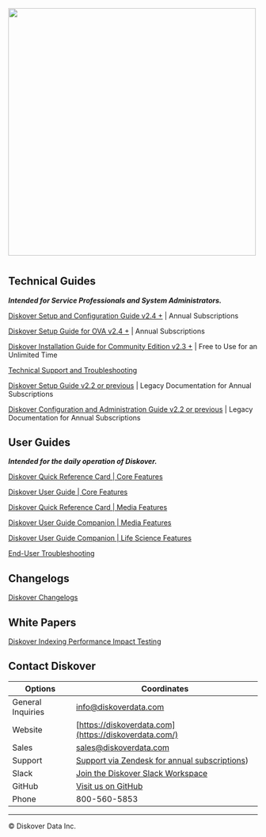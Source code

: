 <img src="images/diskover_logo_for_light_background.png" width="500">

# 


## Technical Guides

**_Intended for Service Professionals and System Administrators._**

[Diskover Setup and Configuration Guide v2.4 +](https://docs.diskoverdata.com/diskover_setup_and_config_guide/) | Annual Subscriptions

[Diskover Setup Guide for OVA v2.4 +](https://docs.diskoverdata.com/diskover_ova_setup_guide/) | Annual Subscriptions

[Diskover Installation Guide for Community Edition v2.3 +](https://github.com/diskoverdata/diskover-community/blob/master/INSTALL.md) | Free to Use for an Unlimited Time

[Technical Support and Troubleshooting](https://docs.diskoverdata.com/tech_support_and_troubleshooting/)

[Diskover Setup Guide v2.2 or previous](https://docs.diskoverdata.com/diskover_legacy_setup_guide/) | Legacy Documentation for Annual Subscriptions

[Diskover Configuration and Administration Guide v2.2 or previous](https://docs.diskoverdata.com/diskover_legacy_config_and_admin_guide/) | Legacy Documentation for Annual Subscriptions

## User Guides

**_Intended for the daily operation of Diskover._**

[Diskover Quick Reference Card | Core Features](images/quick_reference_card_diskover_core_features.pdf)

[Diskover User Guide | Core Features](https://docs.diskoverdata.com/diskover_user_guide/)

[Diskover Quick Reference Card | Media Features](images/quick_reference_card_diskover_media_edition.pdf)

[Diskover User Guide Companion | Media Features](https://docs.diskoverdata.com/diskover_user_guide_companion_media_solutions/)

[Diskover User Guide Companion | Life Science Features](https://docs.diskoverdata.com/diskover_user_guide_companion_life_science_solutions/)

[End-User Troubleshooting](https://docs.diskoverdata.com/diskover_troubleshooting_users/)


## Changelogs

[Diskover Changelogs](https://docs.diskoverdata.com/diskover_changelogs/)


## White Papers

[Diskover Indexing Performance Impact Testing](https://docs.diskoverdata.com/diskover_white_paper_indexing_performance_impact_testing/)


## Contact Diskover


| Options | Coordinates |
| --- | --- |
| General Inquiries| [info@diskoverdata.com](mailto:info@diskoverdata.com) |
| Website | [https://diskoverdata.com](https://diskoverdata.com/) |
| Sales | [sales@diskoverdata.com](mailto:sales@diskoverdata.com) |
| Support | [Support via Zendesk for annual subscriptions](https://support.diskoverdata.com/)) |
| Slack | [Join the Diskover Slack Workspace](https://join.slack.com/t/diskoverworkspace/shared_invite/zt-2up4tjux2-eZYt1OFgCeA3kSFQfsU93A) |
| GitHub | [Visit us on GitHub](https://github.com/diskoverdata/) |
| Phone | 800-560-5853 |

___
© Diskover Data Inc.
